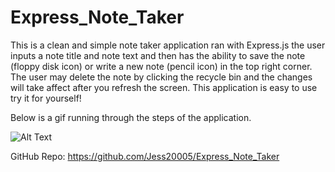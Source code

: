 # Express_Note_Taker

This is a clean and simple note taker application ran with Express.js the user inputs a note title and note text and then has the ability to save the note (floppy disk icon) or write a new note (pencil icon) in the top right corner. The user may delete the note by clicking the recycle bin and the changes will take affect after you refresh the screen. This application is easy to use try it for yourself!

Below is a gif running through the steps of the application.

![Alt Text](https://media.giphy.com/media/6o9icqDdNdSqHIKJFO/giphy.gif)

GitHub Repo: https://github.com/Jess20005/Express_Note_Taker
